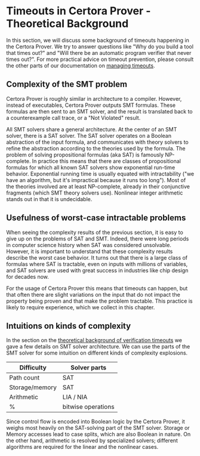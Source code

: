 Timeouts in Certora Prover - Theoretical Background
====================================================

In this section, we will discuss some background of timeouts happening in the
Certora Prover. We try to answer questions like "Why do you build a tool that
times out?" and "Will there be an automatic program verifier that never times
out?". For more practical advice on timeout prevention, please consult the other
parts of our documentation on [managing timeouts](index.md).

## Complexity of the SMT problem

Certora Prover is roughly similar in architecture to a compiler. However,
instead of executables, Certora Prover outputs SMT formulas. These formulas are
then sent to an SMT solver, and the result is translated back to a
counterexample call trace, or a "Not Violated" result.

All SMT solvers share a general architecture. At the center of an SMT solver,
there is a SAT solver. The SAT solver operates on a Boolean abstraction of the
input formula, and communicates with theory solvers to refine the abstraction
according to the theories used by the formula. The problem of solving
propositional formulas (aka SAT) is famously NP-complete. In practice this means
that there are classes of propositional formulas for which all known SAT solvers
show exponential run-time behavior. Exponential running time is usually equated
with intractability ("we have an algorithm, but it's impractical because it runs
too long"). Most of the theories involved are at least NP-complete, already in
their conjunctive fragments (which SMT theory solvers use). Nonlinear integer
arithmetic stands out in that it is undecidable.


## Usefulness of worst-case intractable problems

When seeing the complexity results of the previous section, it is easy to give
up on the problems of SAT and SMT. Indeed, there were long periods in computer
science history when SAT was considered unsolvable. However, it is important to
understand that these complexity results describe the worst case behavior. It
turns out that there is a large class of formulas where SAT is tractable, even
on inputs with millions of variables, and SAT solvers are used with great
success in industries like chip design for decades now.

For the usage of Certora Prover this means that timeouts can happen, but that
often there are slight variations on the input that do not impact the property
being proven and that make the problem tractable. This practice is likely to 
require experience, which we collect in this chapter.

## Intuitions on kinds of complexity

In the section on the [theoretical background of verification
timeouts](timeouts-theory.md) we gave a few details on SMT solver architecture.
We can use the parts of the SMT solver for some intuition on different kinds of
complexity explosions.

| Difficulty         | Solver parts  |
|--------------------|---------------|
| Path count         |  SAT          |
| Storage/memory     |  SAT          |
| Arithmetic         |  LIA / NIA    |
% | bitwise operations |  SAT, UF, LIA |

Since control flow is encoded into Boolean logic by the Certora Prover, it
weighs most heavily on the SAT-solving part of the SMT solver. Storage or Memory
accesses lead to case splits, which are also Boolean in nature. On the other
hand, arithmetic is resolved by specialized solvers; different algorithms are
required for the linear and the nonlinear cases.
